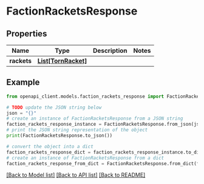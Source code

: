 # FactionRacketsResponse


## Properties

Name | Type | Description | Notes
------------ | ------------- | ------------- | -------------
**rackets** | [**List[TornRacket]**](TornRacket.md) |  | 

## Example

```python
from openapi_client.models.faction_rackets_response import FactionRacketsResponse

# TODO update the JSON string below
json = "{}"
# create an instance of FactionRacketsResponse from a JSON string
faction_rackets_response_instance = FactionRacketsResponse.from_json(json)
# print the JSON string representation of the object
print(FactionRacketsResponse.to_json())

# convert the object into a dict
faction_rackets_response_dict = faction_rackets_response_instance.to_dict()
# create an instance of FactionRacketsResponse from a dict
faction_rackets_response_from_dict = FactionRacketsResponse.from_dict(faction_rackets_response_dict)
```
[[Back to Model list]](../README.md#documentation-for-models) [[Back to API list]](../README.md#documentation-for-api-endpoints) [[Back to README]](../README.md)


